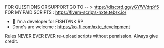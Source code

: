 FOR QUESTIONS OR SUPPORT GO TO -- > https://discord.gg/yGYWVdrpY5
FOR MY PAID SCRIPTS : https://fivem-scripts-nxte.tebex.io/
- 👀 I’m a developer for FISHTANK RP 
- Dono's are welcome : https://ko-fi.com/nxte_development


Rules
NEVER EVER EVER re-upload scripts without permission.
Always give credit.
